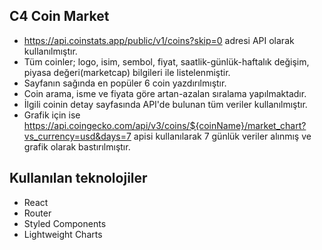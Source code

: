 ## C4 Coin Market

-  https://api.coinstats.app/public/v1/coins?skip=0 adresi API olarak kullanılmıştır. 
- Tüm coinler; logo, isim, sembol, fiyat, saatlik-günlük-haftalık değişim, piyasa değeri(marketcap) bilgileri ile listelenmiştir.
- Sayfanın sağında en popüler 6 coin yazdırılmıştır.
- Coin arama, isme ve fiyata göre artan-azalan sıralama yapılmaktadır. 
- İlgili coinin detay sayfasında API'de bulunan tüm veriler kullanılmıştır. 
- Grafik için ise https://api.coingecko.com/api/v3/coins/${coinName}/market_chart?vs_currency=usd&days=7 apisi kullanılarak 7 günlük veriler alınmış ve grafik olarak bastırılmıştır.

## Kullanılan teknolojiler
- React
- Router
- Styled Components
- Lightweight Charts